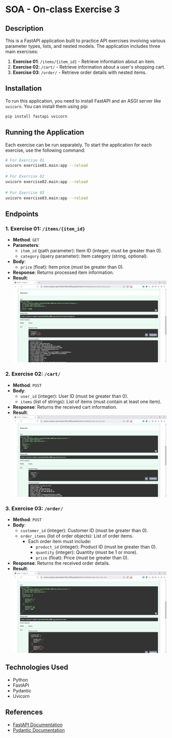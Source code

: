 # SOA - On-class Exercise 3  

## Description  

This is a FastAPI application built to practice API exercises involving various parameter types, lists, and nested models. The application includes three main exercises:  

1. **Exercise 01**: `/items/{item_id}` - Retrieve information about an item.  
2. **Exercise 02**: `/cart/` - Retrieve information about a user's shopping cart.  
3. **Exercise 03**: `/order/` - Retrieve order details with nested items.  

## Installation  

To run this application, you need to install FastAPI and an ASGI server like `uvicorn`. You can install them using pip:  

```bash
pip install fastapi uvicorn
```  

## Running the Application  

Each exercise can be run separately. To start the application for each exercise, use the following command:  

```bash
# For Exercise 01
uvicorn exercise01.main:app --reload

# For Exercise 02
uvicorn exercise02.main:app --reload

# For Exercise 03
uvicorn exercise03.main:app --reload
```  

## Endpoints  

### 1. Exercise 01: `/items/{item_id}`  

- **Method**: `GET`  
- **Parameters**:  
  - `item_id` (path parameter): Item ID (integer, must be greater than 0).  
  - `category` (query parameter): Item category (string, optional).  
- **Body**:  
  - `price` (float): Item price (must be greater than 0).  
- **Response**: Returns processed item information.  
- **Result**:  
  ![exercise01](images/previews/exercise01.png)  

### 2. Exercise 02: `/cart/`  

- **Method**: `POST`  
- **Body**:  
  - `user_id` (integer): User ID (must be greater than 0).  
  - `items` (list of strings): List of items (must contain at least one item).  
- **Response**: Returns the received cart information.  
- **Result**:  
  ![exercise02](images/previews/exercise02.png)  

### 3. Exercise 03: `/order/`  

- **Method**: `POST`  
- **Body**:  
  - `customer_id` (integer): Customer ID (must be greater than 0).  
  - `order_items` (list of order objects): List of order items.  
    - Each order item must include:  
      - `product_id` (integer): Product ID (must be greater than 0).  
      - `quantity` (integer): Quantity (must be 1 or more).  
      - `price` (float): Price (must be greater than 0).  
- **Response**: Returns the received order details.  
- **Result**:  
  ![exercise03](images/previews/exercise03.png)  

## Technologies Used  

- Python  
- FastAPI  
- Pydantic  
- Uvicorn  

## References  

- [FastAPI Documentation](https://fastapi.tiangolo.com/)  
- [Pydantic Documentation](https://pydantic-docs.helpmanual.io/)